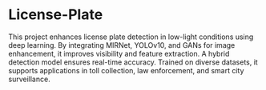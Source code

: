 # License-Plate
This project enhances license plate detection in low-light conditions using deep learning. By integrating MIRNet, YOLOv10, and GANs for image enhancement, it improves visibility and feature extraction. A hybrid detection model ensures real-time accuracy. Trained on diverse datasets, it supports applications in toll collection, law enforcement, and smart city surveillance.
